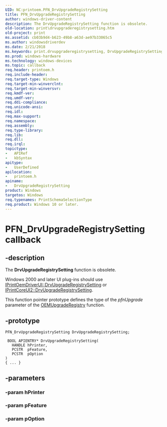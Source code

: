 ```yaml
---
UID: NC:printoem.PFN_DrvUpgradeRegistrySetting
title: PFN_DrvUpgradeRegistrySetting
author: windows-driver-content
description: The DrvUpgradeRegistrySetting function is obsolete.
old-location: print\drvupgraderegistrysetting.htm
old-project: print
ms.assetid: cb03b9d4-b623-49b8-a63d-ae97b33065c5
ms.author: windowsdriverdev
ms.date: 2/21/2018
ms.keywords: print.drvupgraderegistrysetting, DrvUpgradeRegistrySetting, DrvUpgradeRegistrySetting callback function [Print Devices], DrvUpgradeRegistrySetting, PFN_DrvUpgradeRegistrySetting, PFN_DrvUpgradeRegistrySetting, printoem/DrvUpgradeRegistrySetting, print_obsoletefunctions_089531d9-0bcb-4fed-84c4-59a3be1ed82e.xml
ms.prod: windows-hardware
ms.technology: windows-devices
ms.topic: callback
req.header: printoem.h
req.include-header: 
req.target-type: Windows
req.target-min-winverclnt: 
req.target-min-winversvr: 
req.kmdf-ver: 
req.umdf-ver: 
req.ddi-compliance: 
req.unicode-ansi: 
req.idl: 
req.max-support: 
req.namespace: 
req.assembly: 
req.type-library: 
req.lib: 
req.dll: 
req.irql: 
topictype:
-	APIRef
-	kbSyntax
apitype:
-	UserDefined
apilocation:
-	printoem.h
apiname:
-	DrvUpgradeRegistrySetting
product: Windows
targetos: Windows
req.typenames: PrintSchemaSelectionType
req.product: Windows 10 or later.
---
```


# PFN_DrvUpgradeRegistrySetting callback


## -description


The <b>DrvUpgradeRegistrySetting</b> function is obsolete.

 Windows 2000 and later UI plug-ins should use <a href="https://msdn.microsoft.com/library/windows/hardware/ff553118">IPrintOemDriverUI::DrvUpgradeRegistrySetting</a> or <a href="https://msdn.microsoft.com/library/windows/hardware/ff553041">IPrintCoreUI2::DrvUpgradeRegistrySetting</a>.

This function pointer prototype defines the type of the <i>pfnUpgrade</i> parameter of the <a href="..\printoem\nf-printoem-oemupgraderegistry.md">OEMUpgradeRegistry</a> function.


## -prototype


````
PFN_DrvUpgradeRegistrySetting DrvUpgradeRegistrySetting;

 BOOL APIENTRY* DrvUpgradeRegistrySetting(
   HANDLE hPrinter,
   PCSTR  pFeature,
   PCSTR  pOption
)
{ ... }
````


## -parameters




### -param hPrinter


### -param pFeature


### -param pOption

